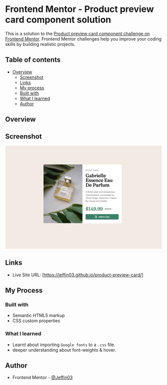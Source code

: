 # Frontend Mentor - Product preview card component solution

This is a solution to the [Product preview card component challenge on Frontend Mentor](https://www.frontendmentor.io/challenges/product-preview-card-component-GO7UmttRfa). Frontend Mentor challenges help you improve your coding skills by building realistic projects.

## Table of contents

- [Overview](#overview)
  - [Screenshot](#screenshot)
  - [Links](#links)
  - [My process](#my-process)
  - [Built with](#built-with)
  - [What I learned](#what-i-learned)
  - [Author](#author)

## Overview

## Screenshot

![Alt text](images/Product-image.png)

## Links

- Live Site URL: [https://jeffin03.github.io/product-preview-card/]

## My Process

### Built with

- Semantic HTML5 markup
- CSS custom properties

### What I learned

- Learnt about importing `Google fonts` to a `.css` file.
- deeper understanding about font-weights & hover.

## Author

- Frontend Mentor - [@Jeffin03](https://www.frontendmentor.io/profile/Jeffin03)
